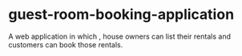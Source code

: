 # guest-room-booking-application
A web application in which , house owners can list their rentals and customers can book those rentals.
